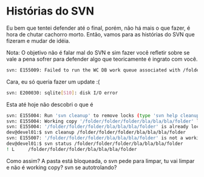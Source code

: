 # Histórias do SVN

Eu bem que tentei defender até o final, porém, não há mais o que fazer, é hora de chutar cachorro morto. Então, vamos para as histórias do SVN que fizeram e mudar de idéia.

Nota: O objetivo não é falar mal do SVN e sim fazer você refletir sobre se vale a pena sofrer para defender algo que teoricamente é ingrato com você.

```bash
svn: E155009: Failed to run the WC DB work queue associated with /folder/bla/bla/bla/folder/file.php
```
Cara, eu só queria fazer um update :(

```bash
svn: E200030: sqlite[S10]: disk I/O error
```
Esta até hoje não descobri o que é

```bash
svn: E155004: Run 'svn cleanup' to remove locks (type 'svn help cleanup' for details)
svn: E155004: Working copy '/folder/folder/folder/bla/bla/bla/folder' locked.
svn: E155004: '/folder/folder/folder/bla/bla/bla/folder' is already locked.
dev@devel01:$ svn cleanup /folder/folder/folder/bla/bla/bla/folder
svn: E155007: '/folder/folder/folder/bla/bla/bla/folder' is not a working copy
dev@devel01:$ svn status /folder/folder/folder/bla/bla/bla/folder
! L     /folder/folder/folder/bla/bla/bla/folder
```
Como assim? A pasta está bloqueada, o svn pede para limpar, tu vai limpar e não é working copy? svn se autotrolando?
